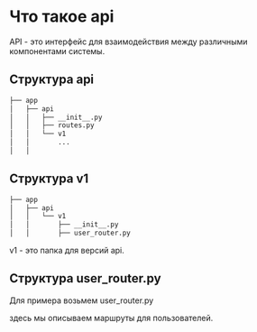 # Что такое api

API - это интерфейс для взаимодействия между различными компонентами системы.

## Структура api

```bash
├── app
│   ├── api
│   │   ├── __init__.py
│   │   ├── routes.py
│   │   └── v1
│   │       ...
│   │       
```

## Структура v1

```bash
├── app
│   ├── api
│   │   └── v1
│   │       ├── __init__.py 
│   │       ├── user_router.py

```
v1 - это папка для версий api.

## Структура user_router.py

Для примера возьмем user_router.py

здесь мы описываем маршруты для пользователей.


